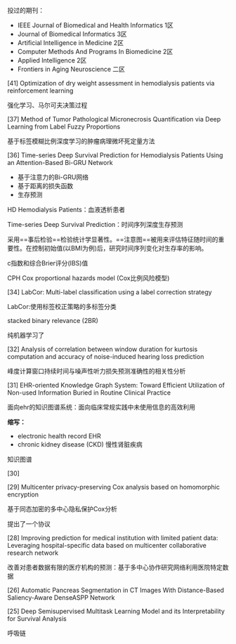 投过的期刊：

- IEEE Journal of Biomedical and Health Informatics  1区
- Journal of Biomedical Informatics  3区
- Artificial Intelligence in Medicine  2区
- Computer Methods And Programs In Biomedicine 2区
- Applied Intelligence 2区
- Frontiers in Aging Neuroscience 二区





[41] Optimization of dry weight assessment in hemodialysis patients via reinforcement learning 

强化学习、马尔可夫决策过程





[37] Method of Tumor Pathological Micronecrosis Quantification via Deep Learning from Label Fuzzy Proportions

基于标签模糊比例深度学习的肿瘤病理微坏死定量方法



[36] Time-series Deep Survival Prediction for Hemodialysis Patients Using an Attention-Based Bi-GRU Network

- 基于注意力的Bi-GRU网络
- 基于距离的损失函数
- 生存预测

HD Hemodialysis Patients：血液透析患者 

Time-series Deep Survival Prediction：时间序列深度生存预测

采用==事后检验==检验统计学显著性。==注意图==被用来评估特征随时间的重要性。在控制初始值(以BMI为例)后，研究时间序列变化对生存率的影响。

c指数和综合Brier评分(IBS)值

CPH Cox proportional hazards model (Cox比例风险模型)



[34] LabCor: Multi-label classification using a label correction strategy

LabCor:使用标签校正策略的多标签分类

stacked binary relevance (2BR) 

纯机器学习了



[32] Analysis of correlation between window duration for kurtosis computation and accuracy of noise-induced hearing loss prediction

峰度计算窗口持续时间与噪声性听力损失预测准确性的相关性分析

[31] EHR-oriented Knowledge Graph System: Toward Efficient Utilization of Non-used Information Buried in Routine Clinical Practice

面向ehr的知识图谱系统：面向临床常规实践中未使用信息的高效利用

**缩写：**

- electronic health record 	EHR
- chronic kidney disease (CKD) 慢性肾脏疾病

知识图谱



[30] 

[29] Multicenter privacy-preserving Cox analysis based on homomorphic encryption

基于同态加密的多中心隐私保护Cox分析

提出了一个协议

[28] Improving prediction for medical institution with limited patient data: Leveraging hospital-specific data based on multicenter collaborative research network

改善对患者数据有限的医疗机构的预测：基于多中心协作研究网络利用医院特定数据







[26] Automatic Pancreas Segmentation in CT Images With Distance-Based Saliency-Aware DenseASPP Network







[25] Deep Semisupervised Multitask Learning Model and its Interpretability for Survival Analysis











呼吸链  	



